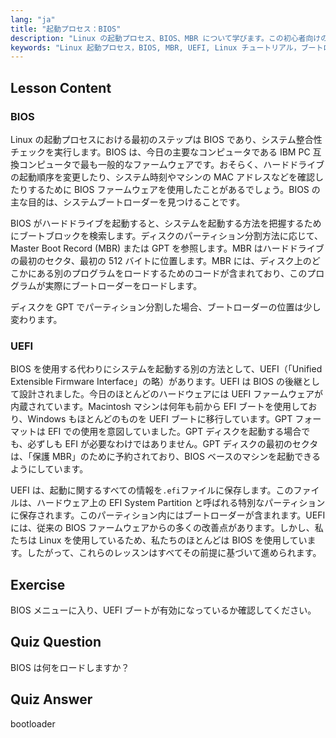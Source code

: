 ```yaml
---
lang: "ja"
title: "起動プロセス：BIOS"
description: "Linux の起動プロセス、BIOS、MBR について学びます。この初心者向けのガイドで、システムの起動方法を理解しましょう。UEFI の概念も探求します！"
keywords: "Linux 起動プロセス，BIOS, MBR, UEFI, Linux チュートリアル，ブートローダー, 初心者 Linux, システム起動"
---
```


## Lesson Content

### BIOS

Linux の起動プロセスにおける最初のステップは BIOS であり、システム整合性チェックを実行します。BIOS は、今日の主要なコンピュータである IBM PC 互換コンピュータで最も一般的なファームウェアです。おそらく、ハードドライブの起動順序を変更したり、システム時刻やマシンの MAC アドレスなどを確認したりするために BIOS ファームウェアを使用したことがあるでしょう。BIOS の主な目的は、システムブートローダーを見つけることです。

BIOS がハードドライブを起動すると、システムを起動する方法を把握するためにブートブロックを検索します。ディスクのパーティション分割方法に応じて、Master Boot Record (MBR) または GPT を参照します。MBR はハードドライブの最初のセクタ、最初の 512 バイトに位置します。MBR には、ディスク上のどこかにある別のプログラムをロードするためのコードが含まれており、このプログラムが実際にブートローダーをロードします。

ディスクを GPT でパーティション分割した場合、ブートローダーの位置は少し変わります。

### UEFI

BIOS を使用する代わりにシステムを起動する別の方法として、UEFI（「Unified Extensible Firmware Interface」の略）があります。UEFI は BIOS の後継として設計されました。今日のほとんどのハードウェアには UEFI ファームウェアが内蔵されています。Macintosh マシンは何年も前から EFI ブートを使用しており、Windows もほとんどのものを UEFI ブートに移行しています。GPT フォーマットは EFI での使用を意図していました。GPT ディスクを起動する場合でも、必ずしも EFI が必要なわけではありません。GPT ディスクの最初のセクタは、「保護 MBR」のために予約されており、BIOS ベースのマシンを起動できるようにしています。

UEFI は、起動に関するすべての情報を`.efi`ファイルに保存します。このファイルは、ハードウェア上の EFI System Partition と呼ばれる特別なパーティションに保存されます。このパーティション内にはブートローダーが含まれます。UEFI には、従来の BIOS ファームウェアからの多くの改善点があります。しかし、私たちは Linux を使用しているため、私たちのほとんどは BIOS を使用しています。したがって、これらのレッスンはすべてその前提に基づいて進められます。

## Exercise

BIOS メニューに入り、UEFI ブートが有効になっているか確認してください。

## Quiz Question

BIOS は何をロードしますか？

## Quiz Answer

bootloader
